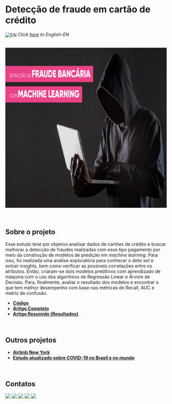 # Detecção de fraude em cartão de crédito

<img align="center" alt="EN" height="30" width="30" src="https://em-content.zobj.net/thumbs/120/whatsapp/326/flag-united-states_1f1fa-1f1f8.png"> _Click [here](https://github.com/raffaloffredo/covid_2023) to English-EN_   
<br/>

<p align="center">
  <img src="deteccao_fraude.png" height=500px>
</p>
<br/>

## Sobre o projeto
Esse estudo teve por objetivo analisar dados de cartões de crédito e buscar melhorar a detecção de fraudes realizadas com esse tipo pagamento por meio da construção de modelos de predição em _machine learning_. Para isso, foi realizada uma análise exploratória para conhecer o *data set* e extrair insights, bem como verificar as possíveis correlações entre os atributos. Então, criaram-se dois modelos preditivos com aprendizado de máquina com o uso dos algoritmos de Regressão Linear e Árvore de Decisão. Para, finalmente, avaliar o resultado dos modelos e encontrar o que tem melhor desempenho com base nas métricas de Recall, AUC e matriz de confusão.

* **[Código](https://github.com/raffaloffredo/fraud_detection_portuguese/blob/main/%5BLoffredoDS%5D_Detec%C3%A7%C3%A3o_de_fraude_em_cart%C3%B5es_de_cr%C3%A9dito.ipynb)**
* **[Artigo Completo]()**
* **[Artigo Resumido (Resultados)]()**
<br/>

## Outros projetos

* **[Airbnb New York](https://github.com/raffaloffredo/airbnb_new_york_portuguese)**
* **[Estudo atualizado sobre COVID-19 no Brasil e no mundo](https://github.com/raffaloffredo/covid_2023_portuguese)**
<br/>

 ## Contatos
<div>
  <a href="https://www.linkedin.com/in/raffaela-loffredo/?locale=en_US" target="_blank"><img src="https://img.shields.io/badge/-LinkedIn-%230077B5?style=for-the-badge&logo=linkedin&logoColor=white" target="_blank"></a>
  <a href="https://sites.google.com/view/loffredo/" target="_blank"><img src="https://img.shields.io/badge/website-000000?style=for-the-badge&logo=About.me&logoColor=white"></a>
  <a href = "mailto:raffaloffredo@protonmail.com"><img src="https://img.shields.io/badge/ProtonMail-8B89CC?style=for-the-badge&logo=protonmail&logoColor=white" target="_blank"></a>
  <a href="https://instagram.com/loffredo.ds" target="_blank"><img src="https://img.shields.io/badge/-Instagram-%23E4405F?style=for-the-badge&logo=instagram&logoColor=white" target="_blank"></a>
  <a href="https://medium.com/@loffredo.ds" target="_blank"><img src="https://img.shields.io/badge/Medium-12100E?style=for-the-badge&logo=medium&logoColor=white"></a>
</div>
